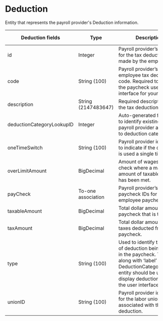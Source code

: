 # Deduction

Entity that represents the payroll provider's Deduction information.

<table>
    <colgroup>
        <col width="20%" />
        <col width="20%" />
        <col width="20%" />
        <col width="20%" />
        <col width="20%" />
    </colgroup>
    <thead>
        <tr class="header">
            <th>Deduction fields</th>
            <th>Type</th>
            <th>Description</th>
            <th>Not null</th>
            <th>Read-only</th>
        </tr>
    </thead>
    <tbody>
        <tr class="even">
            <td>id</td>
            <td>Integer</td>
            <td>Payroll provider’s identifier for the tax deductions made by the employer. </td>
            <td>X</td>
            <td></td>
        </tr>
        <tr class="odd">
            <td>code</td>
            <td>String (100)</td>
            <td>Payroll provider’s employee tax deduction code. Required to update the paycheck user interface for your client.</td>
            <td>X</td>
            <td></td>
        </tr>
        <tr class="even">
            <td>description</td>
            <td>String (2147483647)</td>
            <td>Required description of the tax deduction.</td>
            <td>X</td>
            <td></td>
        </tr>
        <tr class="odd">
            <td>deductionCategoryLookupID</td>
            <td>Integer</td>
            <td>Auto-generated field used to identify existing or payroll provider additions to deduction categories.</td>
            <td>X</td>
            <td></td>
        </tr>
        <tr class="even">
            <td>oneTimeSwitch</td>
            <td>String (100)</td>
            <td>Payroll provider identifier to indicate if the deduction is used a single time.</td>
            <td></td>
            <td></td>
        </tr>
        <tr class="odd">
            <td>overLimitAmount</td>
            <td>BigDecimal</td>
            <td>Amount of wages for a check where a maximum amount of taxable income has been met.</td>
            <td>X</td>
            <td></td>
        </tr>
        <tr class="even">
            <td>payCheck</td>
            <td>To-one association</td>
            <td>Payroll provider’s paycheck IDs for the employee paycheck.</td>
            <td>X</td>
            <td></td>
        </tr>
        <tr class="odd">
            <td>taxableAmount</td>
            <td>BigDecimal</td>
            <td>Total dollar amount of the paycheck that is taxable.</td>
            <td>X</td>
            <td></td>
        </tr>
        <tr class="even">
            <td>taxAmount</td>
            <td>BigDecimal</td>
            <td>Total dollar amount of taxes deducted from the paycheck.</td>
            <td>X</td>
            <td></td>
        </tr>
        <tr class="even">
            <td>type</td>
            <td>String (100)</td>
            <td>Used to identify the type of deduction being utlized in the paycheck. This field, along with ‘label’ in the DeductionCategoryLookup entity should be used to display deduction type in the user interface.</td>
            <td></td>
            <td></td>
        </tr>
        <tr class="odd">
            <td>unionID</td>
            <td>String (100)</td>
            <td>Payroll provider identifier for the labor union code associated with the deduction.</td>
            <td></td>
            <td></td>
        </tr>
    </tbody>
</table>


     
        
